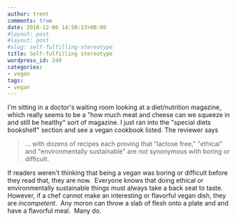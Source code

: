 ```yaml
---
author: trent
comments: true
date: 2010-12-06 14:50:13+00:00
#layout: post
#layout: post
#slug: self-fulfilling-stereotype
title: Self-fulfilling stereotype
wordpress_id: 249
categories:
- vegan
tags:
- vegan
---
```


I'm sitting in a doctor's waiting room looking at a diet/nutrition magazine, which really seems to be a "how much meat and cheese can we squeeze in and still be healthy" sort of magazine.  I just ran into the "special diets bookshelf" section and see a vegan cookbook listed.  The reviewer says

>... with dozens of recipes each proving that "lactose free," "ethical" and "environmentally sustainable" are not synonymous with boring or difficult.

If readers weren't thinking that being a vegan was boring or difficult before they read that, they are now.  Everyone knows that doing ethical or environmentally sustainable things must always take a back seat to taste.  However, if a chef cannot make an interesting or flavorful vegan dish, they are _incompetent_.  Any moron can throw a slab of flesh onto a plate and and have a flavorful meal.  Many do.
